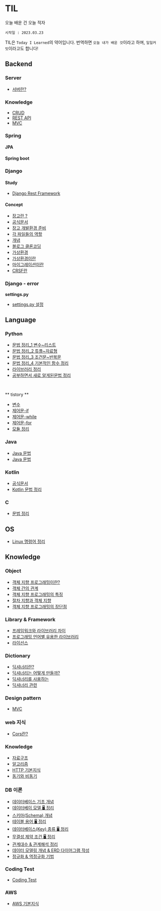 # TIL
 오늘 배운 건 오늘 적자


`시작일 : 2023.03.23`

TIL은 `Today I Learned`의 약어입니다. 번역하면 `오늘 내가 배운 것`이라고 하며, `일일커밋`이라고도 합니다!

## Backend
### Server
- <a href="https://github.com/ohyuchan123/TIL/blob/main/Knowledge/server/%EC%84%9C%EB%B2%84%EB%9E%80.md#1-%EC%84%9C%EB%B2%84server%EB%9E%80">서버란?</a>

### Knowledge
- <a href="https://github.com/ohyuchan123/TIL/blob/main/Knowledge/server/CRUD.md#crud">CRUD</a>
- <a href="#">REST API</a>
- <a href="https://github.com/ohyuchan123/TIL/blob/main/Knowledge/Design%20Patterns/MVC%20%ED%8C%A8%ED%84%B4.md#mvc-%ED%8C%A8%ED%84%B4%EC%9D%B4%EB%9E%80">MVC</a>

### Spring
#### JPA
#### Spring boot
### Django
#### Study
- <a href="https://github.com/ohyuchan123/DRF-tutorial#drf-tutorial">Django Rest Framework</a>
#### Concept
- <a href="https://github.com/ohyuchan123/TIL/blob/main/Django/concept/%EC%9E%A5%EA%B3%A0%EB%9E%80.md#%EC%9E%A5%EA%B3%A0%EB%8A%94-%EC%9B%B9-%ED%94%84%EB%A1%9C%EA%B7%B8%EB%9E%A8%EC%9D%84-%EC%89%BD%EA%B3%A0-%EB%B9%A0%EB%A5%B4%EA%B2%8C-%EB%A7%8C%EB%93%A4%EC%96%B4-%EC%A3%BC%EB%8A%94-%EC%9B%B9-%ED%94%84%EB%A0%88%EC%9E%84%EC%9B%8C%ED%81%AC%EB%8B%A4">장고란 ?</a>
- <a href="https://www.djangoproject.com/">공식문서</a>
- <a href="https://github.com/ohyuchan123/TIL/blob/main/Django/Django%20Preparation/%EC%9E%A5%EA%B3%A0%20%EC%A4%80%EB%B9%84%EA%B3%BC%EC%A0%95.md#%ED%94%84%EB%A1%9C%EC%A0%9D%ED%8A%B8-%EC%83%9D%EC%84%B1%ED%95%98%EA%B8%B0">장고 개발환경 준비</a>
- <a href="https://github.com/ohyuchan123/TIL/blob/main/Django/%EA%B0%81%20%ED%8C%8C%EC%9D%BC%EB%93%A4%20%EC%97%AD%ED%95%A0.md#%EA%B0%81-%ED%8C%8C%EC%9D%BC%EB%93%A4%EC%9D%98-%EC%97%AD%ED%95%A0%EC%9D%84-%EC%A0%95%EB%A6%AC%ED%95%98%EC%98%80%EC%8A%B5%EB%8B%88%EB%8B%A4">각 파일들의 역할</a>
- <a href="https://github.com/ohyuchan123/TIL/tree/main/Django/concept">개념</a>
- <a href="https://github.com/ohyuchan123/Blog">블로그 클론코딩</a>
- <a href="">가상환경</a>
- <a href="https://github.com/ohyuchan123/TIL/blob/main/Django/concept/%EA%B0%80%EC%83%81%ED%99%98%EA%B2%BD.md#%EA%B0%80%EC%83%81%ED%99%98%EA%B2%BD%EC%9D%B4%EB%9E%80">가상환경이란</a>
- <a href="https://github.com/ohyuchan123/TIL/blob/main/Django/concept/%EB%A7%88%EC%9D%B4%EA%B7%B8%EB%A0%88%EC%9D%B4%EC%85%98%EC%9D%B4%EB%9E%80.md#%EB%A7%88%EC%9D%B4%EA%B7%B8%EB%A0%88%EC%9D%B4%EC%85%98migration%EC%9D%B4%EB%9E%80">마이그레이션이란</a>
- <a href="https://github.com/ohyuchan123/TIL/blob/main/Django/concept/CSRF%EB%9E%80.md#csrf%EB%9E%80">CRSF란<a>

### Django - error
**settings.py**
- <a href="https://github.com/ohyuchan123/TIL/blob/main/Django/error/settings.md#template%EB%A5%BC-%EC%97%B0%EA%B2%B0%ED%95%A0-%EB%95%8C-settingpy%EC%97%90%EC%84%9C-%EC%97%90%EB%9F%AC%EA%B0%80-%EB%B0%9C%EC%83%9D%ED%97%80%EB%8B%A4">settings.py 설정<a>

## Language
### Python
- <a href="https://github.com/ohyuchan123/TIL/blob/main/python/grammer/Python%20%EB%AC%B8%EB%B2%95%20%EC%A0%95%EB%A6%AC(%EC%9E%90%EB%A3%8C%ED%98%95_1).md#python-%EB%AC%B8%EB%B2%95-%EC%A0%95%EB%A6%AC">문법 정리_1 변수~리스트</a>
- <a href="https://github.com/ohyuchan123/TIL/blob/main/python/grammer/Python%20%EB%AC%B8%EB%B2%95%20%EC%A0%95%EB%A6%AC(%EC%9E%90%EB%A3%8C%ED%98%95_2).md#python-%EB%AC%B8%EB%B2%95-%EC%A0%95%EB%A6%AC">문법 정리_2 튜플~자료형</a>
- <a href="https://github.com/ohyuchan123/TIL/blob/main/python/grammer/Python%20%EB%AC%B8%EB%B2%95%20%EC%A0%95%EB%A6%AC(%EC%A0%9C%EC%96%B4%EB%AC%B8).md#python-%EB%AC%B8%EB%B2%95-%EC%A0%95%EB%A6%AC">문법 정리_3 조건문~반복문</a>
- <a href="https://github.com/ohyuchan123/TIL/blob/main/python/grammer/python%20%EB%AC%B8%EB%B2%95%20%EC%A0%95%EB%A6%AC(%ED%95%A8%EC%88%98).md#%EA%B8%B0%EB%B3%B8%EC%A0%81%EC%9C%BC%EB%A1%9C-%EC%9E%90%EC%A3%BC-%EC%82%AC%EC%9A%A9%ED%95%98%EB%8A%94-%EB%82%B4%EC%9E%A5-%ED%95%A8%EC%88%98%EB%93%A4%EC%9D%84-%EC%A0%95%EB%A6%AC%ED%95%98%EC%98%80%EC%8A%B5%EB%8B%88%EB%8B%A4">문법 정리_4 기본적인 함수 정리</a>
- <a href="https://github.com/ohyuchan123/python_grammer">라이브러리 정리</a>
- <a href="https://github.com/ohyuchan123/TIL/tree/main/python/grammer/%EC%83%88%EB%A1%9C%20%EC%95%8C%EA%B2%8C%20%EB%90%9C%20%EB%AC%B8%EB%B2%95">공부하면서 새로 알게된문법 정리</a>  
</br>

** tistory **  
- <a href="https://ace-yc.tistory.com/4">변수</a>
- <a href="https://ace-yc.tistory.com/5">제어문-if</a>
- <a href="https://ace-yc.tistory.com/6">제어문-while</a>
- <a href="https://ace-yc.tistory.com/7">제어문-for</a>
- <a href="https://github.com/ohyuchan123/python_grammer#python_grammer">모듈 정리</a>
### Java
- <a href="https://github.com/ohyuchan123/java-grammer">Java 문법</a>
- <a href="https://github.com/ohyuchan123/Java_Grammer">Java 문법</a>

### Kotlin
- <a href="https://developer.android.com/kotlin/learn?hl=ko">공식문서</a>
- <a href="https://github.com/ohyuchan123/TIL/blob/main/kotlin/Kotlin%20%ED%94%84%EB%A1%9C%EA%B7%B8%EB%9E%98%EB%B0%8D%20%EC%96%B8%EC%96%B4%20%EC%95%8C%EC%95%84%EB%B3%B4%EA%B8%B0.md#%EC%BD%94%ED%8B%80%EB%A6%B0-%ED%94%84%EB%A1%9C%EA%B7%B8%EB%9E%98%EB%B0%8D-%EC%96%B8%EC%96%B4-%EC%95%8C%EC%95%84%EB%B3%B4%EA%B8%B0">Kotlin 문법 정리</a>
### C
- <a href="https://github.com/ohyuchan123/TIL/blob/main/c/C%EC%96%B8%EC%96%B4%EC%9D%98%20%EA%B8%B0%EC%B4%88%20%EB%AC%B8%EB%B2%95.md#c%EC%96%B8%EC%96%B4%EC%9D%98-%EA%B8%B0%EC%B4%88-%EB%AC%B8%EB%B2%95">문법 정리</a>

## OS
- <a href="https://github.com/ohyuchan123/TIL/blob/main/linux/Novice/command.md#%EB%A6%AC%EB%88%85%EC%8A%A4-%EB%AA%85%EB%A0%B9%EC%96%B4-%EC%A0%95%EB%A6%AC">Linux 명령어 정리</a>

## Knowledge
### Object
- <a href="https://github.com/ohyuchan123/TIL/blob/main/Knowledge/Object/%EA%B0%9D%EC%B2%B4%20%EC%A7%80%ED%96%A5%20%ED%94%84%EB%A1%9C%EA%B7%B8%EB%9E%A8%EC%9D%B4%EB%9E%80.md#%EA%B0%B9%EC%B1%84-%EC%A7%80%ED%96%A5object-oriented-%ED%94%84%EB%A1%9C%EA%B7%B8%EB%9E%98%EB%B0%8D%EC%9D%B4%EB%9E%80">객체 지향 프로그래밍이란?</a>
- <a href="https://github.com/ohyuchan123/TIL/blob/main/Knowledge/Object/%EA%B0%9D%EC%B2%B4%EA%B4%80%EC%9D%98%20%EA%B4%80%EA%B3%84.md#%EA%B0%9D%EC%B2%B4-%EA%B0%84%EC%9D%98-%EA%B4%80%EA%B3%84">객체 간의 관계</a>
- <a href="https://github.com/ohyuchan123/TIL/blob/main/Knowledge/Object/%EA%B0%9D%EC%B2%B4%20%EC%A7%80%ED%96%A5%20%ED%94%84%EB%A1%9C%EA%B7%B8%EB%9E%98%EB%B0%8D%EC%9D%98%20%ED%8A%B9%EC%A7%95.md#%EA%B0%9D%EC%B2%B4-%EC%A7%80%ED%96%A5-%ED%94%84%EB%A1%9C%EA%B7%B8%EB%9E%98%EB%B0%8D%EC%9D%98-%ED%8A%B9%EC%A7%95">객체 지향 프로그래밍의 특징</a>
- <a href="https://github.com/ohyuchan123/TIL/blob/main/Knowledge/Object/%EC%A0%88%EC%B0%A8%EC%A7%80%ED%96%A5%EA%B3%BC%20%EA%B0%9D%EC%B2%B4%EC%A7%80%ED%96%A5.md#%EC%A0%88%EC%B0%A8-%EC%A7%80%ED%96%A5%EA%B3%BC-%EA%B0%9D%EC%B2%B4-%EC%A7%80%ED%96%A5">절차 지향과 객체 지향</a>
- <a href="https://github.com/ohyuchan123/TIL/blob/main/Knowledge/Object/%EA%B0%9D%EC%B2%B4%20%EC%A7%80%ED%96%A5%20%ED%94%84%EB%A1%9C%EA%B7%B8%EB%9E%98%EB%B0%8D%EC%9D%98%20%EC%9E%A5%EB%8B%A8%EC%A0%90.md#%EA%B0%9D%EC%B2%B4-%EC%A7%80%ED%96%A5-%ED%94%84%EB%A1%9C%EA%B7%B8%EB%9E%98%EB%B0%8D%EC%9D%98-%EC%9E%A5%EB%8B%A8%EC%A0%90">객체 지향 프로그래밍의 장단점</a>

### Library & Framework
- <a href="https://github.com/ohyuchan123/TIL/blob/main/Knowledge/Library%20%26%20Framework/%ED%94%84%EB%A0%88%EC%9E%84%EC%9B%8C%ED%81%AC%EC%99%80%20%EB%9D%BC%EC%9D%B4%EB%B8%8C%EB%9F%AC%EB%A6%AC%EC%9D%98%20%EC%B0%A8%EC%9D%B4.md#%ED%94%84%EB%A0%88%EC%9E%84%EC%9B%8C%ED%81%ACframework%EC%99%80-%EB%9D%BC%EC%9D%B4%EB%B8%8C%EB%9F%AC%EB%A6%AClibrary%EC%9D%98-%EC%B0%A8%EC%9D%B4">프레임워크와 라이브러리 차이</a>
- <a href="https://github.com/ohyuchan123/TIL/blob/main/Knowledge/Library%20%26%20Framework/%ED%94%84%EB%A1%9C%EA%B7%B8%EB%9E%98%EB%B0%8D%20%EC%96%B8%EC%96%B4%EB%B3%84%20%EC%9C%A0%EC%9A%A9%ED%95%9C%20%EB%9D%BC%EC%9D%B4%EB%B8%8C%EB%9F%AC%EB%A6%AC.md#%ED%94%84%EB%A1%9C%EA%B7%B8%EB%9E%98%EB%B0%8D-%EC%96%B8%EC%96%B4%EB%B3%84-%EC%9C%A0%EC%9A%A9%ED%95%9C-%EB%9D%BC%EC%9D%B4%EB%B8%8C%EB%9F%AC%EB%A6%AC">프로그래밍 언어별 유용한 라이브러리</a>
- <a href="https://github.com/ohyuchan123/TIL/blob/main/Knowledge/Library%20%26%20Framework/%EB%9D%BC%EC%9D%B4%EC%84%A0%EC%8A%A4.md#%EB%9D%BC%EC%9D%B4%EC%84%A0%EC%8A%A4%EB%9E%80">라이선스</a>

### Dictionary
- <a href="https://github.com/ohyuchan123/TIL/blob/main/Knowledge/Dictionary/%EB%94%95%EC%85%94%EB%84%88%EB%A6%AC%20%EC%9E%90%EB%A3%8C%ED%98%95.md#%EB%94%95%EC%85%94%EB%84%88%EB%A6%AC%EB%9E%80">딕셔너리란?</a>
- <a href="https://github.com/ohyuchan123/TIL/blob/main/Knowledge/Dictionary/%EB%94%95%EC%85%94%EB%84%88%EB%A6%AC%EB%8A%94%20%EC%96%B4%EB%96%BB%EA%B2%8C%20%EB%A7%8C%EB%93%A4%EA%B9%8C.md#%EB%94%95%EC%85%94%EB%84%88%EB%A6%AC%EB%8A%94-%EC%96%B4%EB%96%BB%EA%B2%8C-%EB%A7%8C%EB%93%A4%EA%B9%8C">딕셔너리는 어떻게 만들까?</a>
- <a href="https://github.com/ohyuchan123/TIL/blob/main/Knowledge/Dictionary/%EB%94%95%EC%85%94%EB%84%88%EB%A6%AC%EB%A5%BC%20%EC%82%AC%EC%9A%A9%ED%95%98%EB%8A%94%20%EB%B0%A9%EB%B2%95.md#%EB%94%95%EC%85%94%EB%84%88%EB%A6%AC%EB%A5%BC-%EC%82%AC%EC%9A%A9%ED%95%98%EB%8A%94-%EB%B0%A9%EB%B2%95">딕셔너리를 사용하는 </a>
- <a href="https://github.com/ohyuchan123/TIL/blob/main/Knowledge/Dictionary/%EB%94%95%EC%85%94%EB%84%88%EB%A6%AC%20%EA%B4%80%EB%A0%A8%20%ED%95%A8%EC%88%98%EB%93%A4.md#%EB%94%95%EC%85%94%EB%84%88%EB%A6%AC-%EA%B4%80%EB%A0%A8-%ED%95%A8%EC%88%98%EB%93%A4">딕셔너리 관련 </a>

### Design pattern
- <a href="https://github.com/ohyuchan123/TIL/blob/main/Knowledge/Design%20Patterns/MVC%20%ED%8C%A8%ED%84%B4.md#mvc-%ED%8C%A8%ED%84%B4%EC%9D%B4%EB%9E%80">MVC</a>

### web 지식
- <a href="https://github.com/ohyuchan123/TIL/blob/main/Knowledge/web%20%EC%A7%80%EC%8B%9D/cors%EB%9E%80.md#cors%EB%9E%80-%EB%AC%B4%EC%97%87%EC%9D%B8%EA%B0%80">Cors란?</a>


### Knowledge
- <a href="#">자료구조</a>
- <a href="#">알고리즘</a>
- <a href="#">HTTP 기본지식</a>
- <a href="#">동기와 비동기</a>

### DB 이론
- <a href="https://github.com/ohyuchan123/TIL/blob/main/DBMS/%F0%9F%93%9A%20%EB%8D%B0%EC%9D%B4%ED%84%B0%EB%B2%A0%EC%9D%B4%EC%8A%A4%20%EA%B8%B0%EC%B4%88%20%EA%B0%9C%EB%85%90.md#%EB%8D%B0%EC%9D%B4%ED%84%B0%EB%B2%A0%EC%9D%B4%EC%8A%A4-%EA%B8%B0%EC%B4%88-%EA%B0%9C%EB%85%90">데이터베이스 기초 개념</a>
- <a href="#">데이터베이 모델 🖥 정리</a>
- <a href="#">스키마(Schema) 개념</a>
- <a href="#">테이블 용어 🖥 정리</a>
- <a href="#">데이터베이스(Key) 종류 🖥 정리</a>
- <a href="#">무결성 제약 조건 🖥 정리</a>
- <a href="#">관계대수 & 관계해석 정리
- <a href="#">데이터 모델링 개념 & ERD 다이어그램 작성</a>
- <a href="#">정규화 & 역정규화 기법</a>

### Coding Test
- <a href="https://github.com/ohyuchan123/Coding_Test#coding_test">Coding Test</a>

### AWS
- <a href="https://github.com/ohyuchan123/TIL/tree/main/AWS/basic%20Aws#aws%EC%97%90-%EB%8C%80%ED%95%9C-%EA%B8%B0%EB%B3%B8%EC%A0%81%EC%9D%B8-%EC%A7%80%EC%8B%9D%EC%97%90-%EB%8C%80%ED%95%B4%EC%84%9C-%EC%A0%95%EB%A6%AC%ED%95%98%EC%98%80%EC%8A%B5%EB%8B%88%EB%8B%A4">AWS 기본지식</a>
